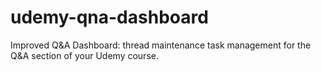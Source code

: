 # udemy-qna-dashboard
Improved Q&amp;A Dashboard: thread maintenance task management for the Q&amp;A section of your Udemy course.
